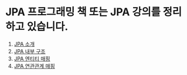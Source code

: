 # JPA 프로그래밍 책 또는 JPA 강의를 정리하고 있습니다.

1. [JPA 소개](https://github.com/pursue503/TIL/tree/main/JPA/JPA%20%EC%86%8C%EA%B0%9C)
2. [JPA 내부 구조](https://github.com/pursue503/TIL/tree/main/JPA/JPA%20%EB%82%B4%EB%B6%80%EA%B5%AC%EC%A1%B0)
3. [JPA 엔티티 매핑](https://github.com/pursue503/TIL/tree/main/JPA/JPA%20%EC%97%94%ED%8B%B0%ED%8B%B0%20%EB%A7%A4%ED%95%91)
4. [JPA 연관관계 매핑](https://github.com/pursue503/TIL/tree/main/JPA/JPA%20%EC%97%B0%EA%B4%80%EA%B4%80%EA%B3%84%20%EB%A7%A4%ED%95%91)
